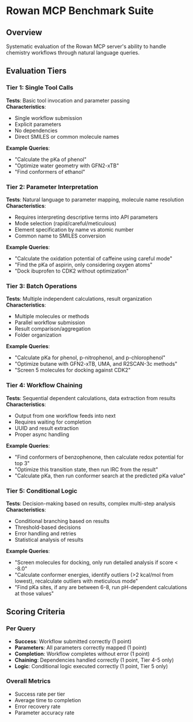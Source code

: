 # Rowan MCP Benchmark Suite

## Overview
Systematic evaluation of the Rowan MCP server's ability to handle chemistry workflows through natural language queries.

## Evaluation Tiers

### Tier 1: Single Tool Calls
**Tests**: Basic tool invocation and parameter passing  
**Characteristics**:
- Single workflow submission
- Explicit parameters
- No dependencies
- Direct SMILES or common molecule names

**Example Queries**:
- "Calculate the pKa of phenol"
- "Optimize water geometry with GFN2-xTB"
- "Find conformers of ethanol"

### Tier 2: Parameter Interpretation
**Tests**: Natural language to parameter mapping, molecule name resolution  
**Characteristics**:
- Requires interpreting descriptive terms into API parameters
- Mode selection (rapid/careful/meticulous)
- Element specification by name vs atomic number
- Common name to SMILES conversion

**Example Queries**:
- "Calculate the oxidation potential of caffeine using careful mode"
- "Find the pKa of aspirin, only considering oxygen atoms"
- "Dock ibuprofen to CDK2 without optimization"

### Tier 3: Batch Operations
**Tests**: Multiple independent calculations, result organization  
**Characteristics**:
- Multiple molecules or methods
- Parallel workflow submission
- Result comparison/aggregation
- Folder organization

**Example Queries**:
- "Calculate pKa for phenol, p-nitrophenol, and p-chlorophenol"
- "Optimize butane with GFN2-xTB, UMA, and R2SCAN-3c methods"
- "Screen 5 molecules for docking against CDK2"

### Tier 4: Workflow Chaining
**Tests**: Sequential dependent calculations, data extraction from results  
**Characteristics**:
- Output from one workflow feeds into next
- Requires waiting for completion
- UUID and result extraction
- Proper async handling

**Example Queries**:
- "Find conformers of benzophenone, then calculate redox potential for top 3"
- "Optimize this transition state, then run IRC from the result"
- "Calculate pKa, then run conformer search at the predicted pKa value"

### Tier 5: Conditional Logic
**Tests**: Decision-making based on results, complex multi-step analysis  
**Characteristics**:
- Conditional branching based on results
- Threshold-based decisions
- Error handling and retries
- Statistical analysis of results

**Example Queries**:
- "Screen molecules for docking, only run detailed analysis if score < -8.0"
- "Calculate conformer energies, identify outliers (>2 kcal/mol from lowest), recalculate outliers with meticulous mode"
- "Find pKa sites, if any are between 6-8, run pH-dependent calculations at those values"

## Scoring Criteria

### Per Query
- **Success**: Workflow submitted correctly (1 point)
- **Parameters**: All parameters correctly mapped (1 point)
- **Completion**: Workflow completes without error (1 point)
- **Chaining**: Dependencies handled correctly (1 point, Tier 4-5 only)
- **Logic**: Conditional logic executed correctly (1 point, Tier 5 only)

### Overall Metrics
- Success rate per tier
- Average time to completion
- Error recovery rate
- Parameter accuracy rate